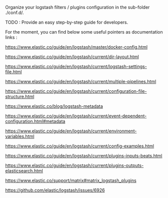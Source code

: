 Organize your logstash filters / plugins configuration in the sub-folder ./conf.d/.

TODO : Provide an easy step-by-step guide for developers.

For the moment, you can find below some useful pointers as documentation links :

https://www.elastic.co/guide/en/logstash/master/docker-config.html

https://www.elastic.co/guide/en/logstash/current/dir-layout.html

https://www.elastic.co/guide/en/logstash/current/logstash-settings-file.html

https://www.elastic.co/guide/en/logstash/current/multiple-pipelines.html

https://www.elastic.co/guide/en/logstash/current/configuration-file-structure.html

https://www.elastic.co/blog/logstash-metadata

https://www.elastic.co/guide/en/logstash/current/event-dependent-configuration.html#metadata

https://www.elastic.co/guide/en/logstash/current/environment-variables.html

https://www.elastic.co/guide/en/logstash/current/config-examples.html

https://www.elastic.co/guide/en/logstash/current/plugins-inputs-beats.html

https://www.elastic.co/guide/en/logstash/current/plugins-outputs-elasticsearch.html

https://www.elastic.co/support/matrix#matrix_logstash_plugins

https://github.com/elastic/logstash/issues/6926
